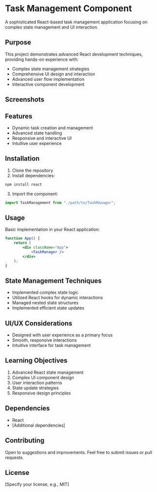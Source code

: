 # Task Management Component

A sophisticated React-based task management application focusing on complex state management and UI interaction.

## Purpose

This project demonstrates advanced React development techniques, providing hands-on experience with:

- Complex state management strategies
- Comprehensive UI design and interaction
- Advanced user flow implementation
- Interactive component development

## Screenshots

## Features

- Dynamic task creation and management
- Advanced state handling
- Responsive and interactive UI
- Intuitive user experience

## Installation

1. Clone the repository
2. Install dependencies:

```bash
npm install react
```

3. Import the component:

```javascript
import TaskManagement from "./path/to/TaskManager";
```

## Usage

Basic implementation in your React application:

```jsx
function App() {
	return (
		<div className="App">
			<TaskManager />
		</div>
	);
}
```

## State Management Techniques

- Implemented complex state logic
- Utilized React hooks for dynamic interactions
- Managed nested state structures
- Implemented efficient state updates

## UI/UX Considerations

- Designed with user experience as a primary focus
- Smooth, responsive interactions
- Intuitive interface for task management

## Learning Objectives

1. Advanced React state management
2. Complex UI component design
3. User interaction patterns
4. State update strategies
5. Responsive design principles

## Dependencies

- React
- [Additional dependencies]

## Contributing

Open to suggestions and improvements. Feel free to submit issues or pull requests.

## License

[Specify your license, e.g., MIT]
